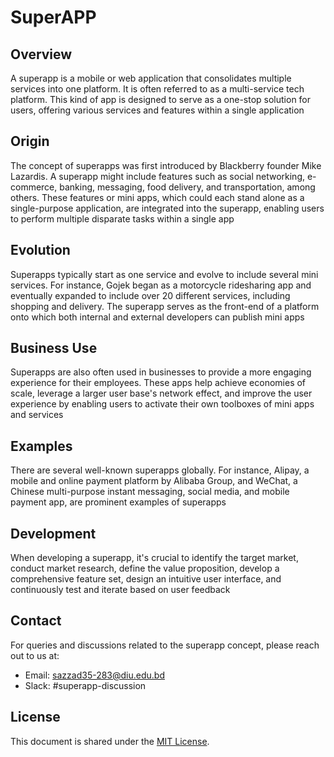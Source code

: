 # SuperAPP

## Overview

A superapp is a mobile or web application that consolidates multiple services into one platform. It is often referred to as a multi-service tech platform. This kind of app is designed to serve as a one-stop solution for users, offering various services and features within a single application

## Origin

The concept of superapps was first introduced by Blackberry founder Mike Lazardis. A superapp might include features such as social networking, e-commerce, banking, messaging, food delivery, and transportation, among others. These features or mini apps, which could each stand alone as a single-purpose application, are integrated into the superapp, enabling users to perform multiple disparate tasks within a single app

## Evolution

Superapps typically start as one service and evolve to include several mini services. For instance, Gojek began as a motorcycle ridesharing app and eventually expanded to include over 20 different services, including shopping and delivery. The superapp serves as the front-end of a platform onto which both internal and external developers can publish mini apps 
## Business Use

Superapps are also often used in businesses to provide a more engaging experience for their employees. These apps help achieve economies of scale, leverage a larger user base's network effect, and improve the user experience by enabling users to activate their own toolboxes of mini apps and services 
## Examples

There are several well-known superapps globally. For instance, Alipay, a mobile and online payment platform by Alibaba Group, and WeChat, a Chinese multi-purpose instant messaging, social media, and mobile payment app, are prominent examples of superapps 

## Development

When developing a superapp, it's crucial to identify the target market, conduct market research, define the value proposition, develop a comprehensive feature set, design an intuitive user interface, and continuously test and iterate based on user feedback 

## Contact

For queries and discussions related to the superapp concept, please reach out to us at:
- Email: sazzad35-283@diu.edu.bd
- Slack: #superapp-discussion

## License

This document is shared under the [MIT License](LICENSE).